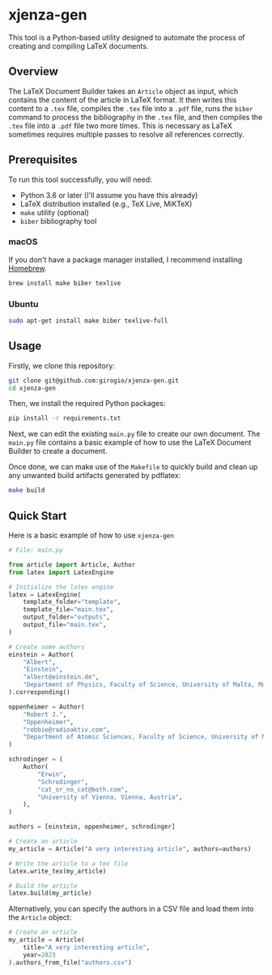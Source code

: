 # xjenza-gen

This tool is a Python-based utility designed to automate the process of creating
and compiling LaTeX documents.

## Overview

The LaTeX Document Builder takes an `Article` object as input, which contains
the content of the article in LaTeX format. It then writes this content to a
`.tex` file, compiles the `.tex` file into a `.pdf` file, runs the `biber`
command to process the bibliography in the `.tex` file, and then compiles the
`.tex` file into a `.pdf` file two more times. This is necessary as LaTeX
sometimes requires multiple passes to resolve all references correctly.

## Prerequisites

To run this tool successfully, you will need:

- Python 3.6 or later (I'll assume you have this already)
- LaTeX distribution installed (e.g., TeX Live, MiKTeX)
- `make` utility (optional)
- `biber` bibliography tool

### macOS

If you don't have a package manager installed, I recommend installing
[Homebrew](https://brew.sh/).

```bash
brew install make biber texlive
```

### Ubuntu

```bash
sudo apt-get install make biber texlive-full
```

## Usage

Firstly, we clone this repository:

```bash
git clone git@github.com:girogio/xjenza-gen.git
cd xjenza-gen
```

Then, we install the required Python packages:

```bash
pip install -r requirements.txt
```

Next, we can edit the existing `main.py` file to create our own document. The
`main.py` file contains a basic example of how to use the LaTeX Document Builder
to create a document.

Once done, we can make use of the `Makefile` to quickly build and clean up any unwanted build artifacts generated by pdflatex:

```bash
make build
```

## Quick Start

Here is a basic example of how to use `xjenza-gen`

```python
# File: main.py

from article import Article, Author
from latex import LatexEngine

# Initialize the latex engine
latex = LatexEngine(
    template_folder="template",
    template_file="main.tex",
    output_folder="outputs",
    output_file="main.tex",
)

# Create some authors
einstein = Author(
    "Albert",
    "Einstein",
    "albert@einstein.de",
    "Department of Physics, Faculty of Science, University of Malta, Malta",
).corresponding()

oppenheimer = Author(
    "Robert J.",
    "Oppenheimer",
    "robbie@radioaktiv.com",
    "Department of Atomic Sciences, Faculty of Science, University of Malta, Malta",
)

schrodinger = (
    Author(
        "Erwin",
        "Schrodinger",
        "cat_or_no_cat@both.com",
        "University of Vienna, Vienna, Austria",
    ),
)

authors = [einstein, oppenheimer, schrodinger]

# Create an article
my_article = Article("A very interesting article", authors=authors)

# Write the article to a tex file
latex.write_tex(my_article)

# Build the article
latex.build(my_article)
```

Alternatively, you can specify the authors in a CSV file and load them into the
`Article` object:

```python
# Create an article
my_article = Article(
    title="A very interesting article",
    year=2023
).authors_from_file("authors.csv")
```

